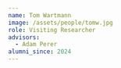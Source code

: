 ```yaml
---
name: Tom Wartmann
image: /assets/people/tomw.jpg
role: Visiting Researcher
advisors:
  - Adam Perer
alumni_since: 2024
---
```

